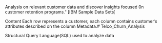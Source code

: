  Analysis on relevant customer data and discover insights focused 0n customer retention programs." [IBM Sample Data Sets]

Content
Each row represents a customer, each column contains customer’s attributes described on the column Metadata.# Telco_Churn_Analysis

Structural Query Language(SQL) used to analyze data
